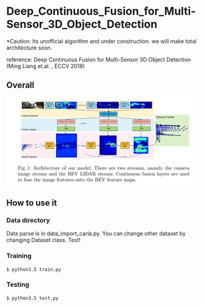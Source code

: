 # Deep_Continuous_Fusion_for_Multi-Sensor_3D_Object_Detection

*Caution: Its unofficial algorithm and under construction. we will make total architecture soon.

reference: Deep Continuous Fusion for Multi-Sensor 3D Object Detection (Ming Liang et.al. , ECCV 2018)

## Overall

![](./explain_figure/overall.png)





## How to use it

### Data directory 

Data parse is in data_import_carla.py. You can change other dataset by changing Dataset class.
Test!

### Training

```
$ python3.5 train.py
```

### Testing

```
$ python3.5 test.py
```
